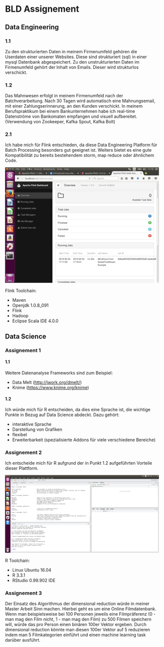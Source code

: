 ﻿# BLD Assignement

## Data Engineering

### 1.1

Zu den strukturierten Daten in meinem Firmenumfeld gehören die Userdaten einer unserer Websites.  Diese sind strukturiert (sql) in einer mysql Datenbank abgespeichert.
Zu den unstrukturierten Daten im Firmenumfeld gehört der Inhalt von Emails. Dieser wird strukturlos verschickt.
### 1.2
Das Mahnwesen erfolgt in meinem Firmenumfeld nach der Batchverarbeitung. Nach 30 Tagen wird automatisch eine Mahnungsemail, mit einer Zahlungserinnerung, an den Kunden verschickt.
In meinem Berufspraktikum bei einem Bankunternehmen habe ich real-time Datenströme von Bankomaten empfangen und visuell aufbereitet. (Verwendung von Zookeeper, Kafka Spout, Kafka Bolt)
### 2.1
Ich habe mich für Flink entschieden, da diese Data Engineering Platform für Batch Processing besonders gut geeignet ist. Weiters bietet es eine gute Kompatibilität zu bereits bestehendem storm, map reduce oder ähnlichem Code.

![alt text]( https://github.com/miecielica/BLD/blob/master/Flink.png "Logo Title Text 1")

Flink Toolchain:
  * Maven
  * Openjdk 1.0.8_091
  * Flink
  * Hadoop
  * Eclipse Scala IDE 4.0.0

## Data Science
### Assignement 1
#### 1.1
Weitere Datenanalyse Frameworks sind zum Beispiel:
  * Data Melt (http://jwork.org/dmelt/)
  * Knime (https://www.knime.org/knime)

#### 1.2
Ich würde mich für R entscheiden, da dies eine Sprache ist, die wichtige Punkte in Bezug auf Data Science abdeckt. Dazu gehört:
  * interaktive Sprache
  * Darstellung von Grafiken
  * flexibel
  * Erweiterbarkeit (spezialisierte Addons für viele verschiedene Bereiche) 

### Assignement 2
Ich entscheide mich für R aufgrund der in Punkt 1.2 aufgeführten Vorteile dieser Plattform.

![alt text]( https://github.com/miecielica/BLD/blob/master/RStudio.png "RStudio")

R Toolchain:
  * Linux Ubuntu 16.04
  * R 3.3.1
  * RStudio 0.99.902 IDE

### Assignement 3
Der Einsatz des Algorithmus der dimensional reduction würde in meiner Master Arbeit Sinn machen. Hierbei geht es um eine Online Filmdatenbank. Wenn man beispielsweise bei 100 Personen jeweils eine Filmpräferenz (0 - man mag den Film nicht, 1 - man mag den Film) zu 500 Filmen speichern will, würde das pro Person einen binären 100er Vektor ergeben. Durch dimensional reduction könnte man diesen 100er Vektor auf 5 reduzieren indem man 5 Filmkategorien einführt und einen machine learning task darüber ausführt.
